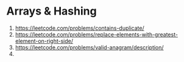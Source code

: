 # Arrays & Hashing

1. https://leetcode.com/problems/contains-duplicate/
2. https://leetcode.com/problems/replace-elements-with-greatest-element-on-right-side/
3. https://leetcode.com/problems/valid-anagram/description/
4. 

